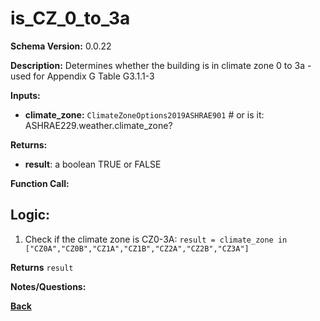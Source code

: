 # is_CZ_0_to_3a
**Schema Version:** 0.0.22  

**Description:** Determines whether the building is in climate zone 0 to 3a - used for Appendix G Table G3.1.1-3

**Inputs:**
- **climate_zone:** `ClimateZoneOptions2019ASHRAE901`  # or is it: ASHRAE229.weather.climate_zone?

**Returns:**  
- **result**: a boolean TRUE or FALSE
 
**Function Call:**

## Logic:
1. Check if the climate zone is CZ0-3A: `result = climate_zone in ["CZ0A","CZ0B","CZ1A","CZ1B","CZ2A","CZ2B","CZ3A"]`


**Returns** `result`


**Notes/Questions:**  

**[Back](../_toc.md)**
